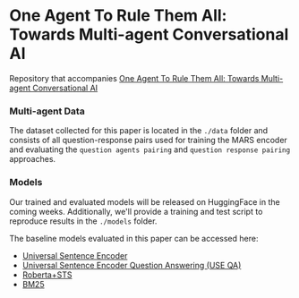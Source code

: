 # One Agent To Rule Them All: Towards Multi-agent Conversational AI

Repository that accompanies [One Agent To Rule Them All: Towards Multi-agent Conversational AI](https://csclarke.com/assets/pdf/ACL_2022.pdf)

### Multi-agent Data
The dataset collected for this paper is located in the `./data` folder and consists of all question-response pairs used for training the MARS encoder and evaluating the `question agents pairing` and `question response pairing` approaches.

### Models
Our trained and evaluated models will be released on HuggingFace in the coming weeks. Additionally, we'll provide a training and test script to reproduce results in the `./models` folder.

The baseline models evaluated in this paper can be accessed here:
- [Universal Sentence Encoder](https://tfhub.dev/google/universal-sentence-encoder/4)
- [Universal Sentence Encoder Question Answering (USE QA)](https://tfhub.dev/google/universal-sentence-encoder-qa/2)
- [Roberta+STS](https://huggingface.co/sentence-transformers/stsb-roberta-base)
- [BM25](https://github.com/dorianbrown/rank_bm25)